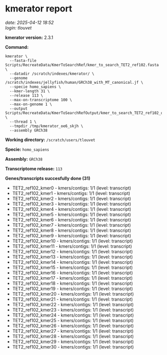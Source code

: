 # kmerator report
*date: 2025-04-12 18:52*  
*login: tlouvet*

**kmerator version:** 2.3.1

**Command:**

```
kmerator \
  --fasta-file Scripts/RecreateData/KmerToSearchRef/kmer_to_search_TET2_ref102.fasta \
  --datadir /scratch/indexes/kmerator/ \
  --genome /scratch/indexes/jellyfish/human/GRCh38_with_MT_canonical.jf \
  --specie homo_sapiens \
  --kmer-length 31 \
  --release 113 \
  --max-on-transcriptome 100 \
  --max-on-genome 1 \
  --output Scripts/RecreateData/KmerToSearchRefOutput/kmer_to_search_TET2_ref102_output \
  --thread 1 \
  --tmpdir /tmp/kmerator_oe6_skjh \
  --assembly GRCh38
```

**Working directory:** `/scratch/users/tlouvet`

**Specie:** `homo_sapiens`

**Assembly:** `GRCh38`

**Transcriptome release:** `113`

**Genes/transcripts succesfully done (31)**

- TET2_ref102_kmer0 - kmers/contigs: 1/1 (level: transcript)
- TET2_ref102_kmer1 - kmers/contigs: 1/1 (level: transcript)
- TET2_ref102_kmer2 - kmers/contigs: 1/1 (level: transcript)
- TET2_ref102_kmer3 - kmers/contigs: 1/1 (level: transcript)
- TET2_ref102_kmer4 - kmers/contigs: 1/1 (level: transcript)
- TET2_ref102_kmer5 - kmers/contigs: 1/1 (level: transcript)
- TET2_ref102_kmer6 - kmers/contigs: 1/1 (level: transcript)
- TET2_ref102_kmer7 - kmers/contigs: 1/1 (level: transcript)
- TET2_ref102_kmer8 - kmers/contigs: 1/1 (level: transcript)
- TET2_ref102_kmer9 - kmers/contigs: 1/1 (level: transcript)
- TET2_ref102_kmer10 - kmers/contigs: 1/1 (level: transcript)
- TET2_ref102_kmer11 - kmers/contigs: 1/1 (level: transcript)
- TET2_ref102_kmer12 - kmers/contigs: 1/1 (level: transcript)
- TET2_ref102_kmer13 - kmers/contigs: 1/1 (level: transcript)
- TET2_ref102_kmer14 - kmers/contigs: 1/1 (level: transcript)
- TET2_ref102_kmer15 - kmers/contigs: 1/1 (level: transcript)
- TET2_ref102_kmer16 - kmers/contigs: 1/1 (level: transcript)
- TET2_ref102_kmer17 - kmers/contigs: 1/1 (level: transcript)
- TET2_ref102_kmer18 - kmers/contigs: 1/1 (level: transcript)
- TET2_ref102_kmer19 - kmers/contigs: 1/1 (level: transcript)
- TET2_ref102_kmer20 - kmers/contigs: 1/1 (level: transcript)
- TET2_ref102_kmer21 - kmers/contigs: 1/1 (level: transcript)
- TET2_ref102_kmer22 - kmers/contigs: 1/1 (level: transcript)
- TET2_ref102_kmer23 - kmers/contigs: 1/1 (level: transcript)
- TET2_ref102_kmer24 - kmers/contigs: 1/1 (level: transcript)
- TET2_ref102_kmer25 - kmers/contigs: 1/1 (level: transcript)
- TET2_ref102_kmer26 - kmers/contigs: 1/1 (level: transcript)
- TET2_ref102_kmer27 - kmers/contigs: 1/1 (level: transcript)
- TET2_ref102_kmer28 - kmers/contigs: 1/1 (level: transcript)
- TET2_ref102_kmer29 - kmers/contigs: 1/1 (level: transcript)
- TET2_ref102_kmer30 - kmers/contigs: 1/1 (level: transcript)
